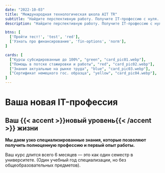 ```yaml
---
date: "2022-10-03"
title: "Международная технологическая школа AIT TR"
subtitle: "Найдите перспективную работу. Получите IT-профессию с нуля. Подтяните уровень владения английским"
description: "Найдите перспективную работу. Получите IT-профессию с нуля. Подтяните уровень владения английским"

btns: [
  ['Пройти тест!', 'test', 'red'],
  ['Узнать про финансирование', 'fin-options', 'norm'],
]

cards: [
  ["Курсы субсидированные до 100%", "green", "card_pic01.webp"],
  ["Помощь в потске стажировки и работы", "red", "card_pic02.webp"],
  ["Знания актуальные на рынке труда", "blue", "card_pic03.webp"],
  ["Сертификат немецкого гос. образца", "yellow", "card_pic04.webp"],
]
---
```


# Ваша новая IT-профессия

## Ваш {{< accent >}}новый уровень{{< /accent >}} жизни

__Мы даем узко специализированные знания, которые позволяют получить полноценную профессию и первый опыт работы.__

Ваш курс длится всего 6 месяцев — это как один семестр в университете. (Один учебный год специализации, но без общеобразовательных предметов).
